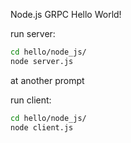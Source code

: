 Node.js GRPC Hello World!

run server:
```sh
cd hello/node_js/
node server.js
```

at another prompt

run client:
```sh
cd hello/node_js/
node client.js
```
